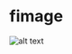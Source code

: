 # fimage
![alt text](https://github.com/[HubertObora]/[fimage]/blob/[main]/screenshots/app1.PNG?raw=true)
